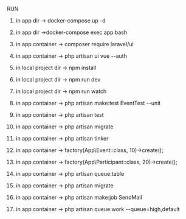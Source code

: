 RUN

1.  in app dir           -> docker-compose up -d
2.  in app dir           ->docker-compose exec app bash
3.  in app container     -> composer require laravel/ui
4.  in app container     ->  php artisan ui vue --auth

5.  in local project dir -> npm install    
6.  in local project dir -> npm run dev
7.  in local project dir -> npm run watch

8.  in app container     -> php artisan make:test EventTest --unit
9.  in app container     -> php artisan test
10. in app container     -> php artisan migrate
11. in app container     -> php artisan tinker
12. in app container     -> factory(App\Event::class, 10)->create();
13. in app container     -> factory(App\Participant::class, 20)->create();
14. in app container     -> php artisan queue:table
15. in app container     -> php artisan migrate
16. in app container     -> php artisan make:job SendMail
17. in app container     -> php artisan queue:work --queue=high,default
 


